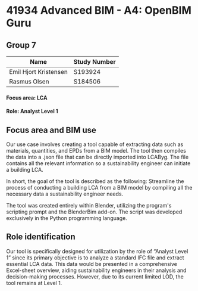 # 41934 Advanced BIM - A4: OpenBIM Guru

## Group 7
|Name|Study Number|
|----|------------|
|Emil Hjort Kristensen|S193924|
|Rasmus Olsen|S184506|

#### Focus area: LCA

#### Role: Analyst Level 1

## Focus area and BIM use
Our use case involves creating a tool capable of extracting data such as materials, quantities, and EPDs from a BIM model. The tool then compiles the data into a .json file that can be directly imported into LCAByg. The file contains all the relevant information so a sustainability engineer can initiate a building LCA. 

In short, the goal of the tool is described as the following:
Streamline the process of conducting a building LCA from a BIM model by compiling all the necessary data a sustainability engineer needs. 

The tool was created entirely within Blender, utilizing the program's scripting prompt and the BlenderBim add-on. The script was developed exclusively in the Python programming language. 

## Role identification
Our tool is specifically designed for utilization by the role of “Analyst Level 1” since its primary objective is to analyze a standard IFC file and extract essential LCA data. This data would be presented in a comprehensive Excel-sheet overview, aiding sustainability engineers in their analysis and decision-making processes. However, due to its current limited LOD, the tool remains at Level 1.

